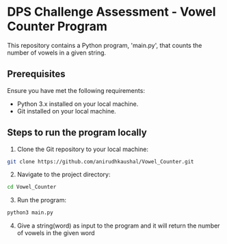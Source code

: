 # DPS Challenge Assessment - Vowel Counter Program

This repository contains a Python program, 'main.py', that counts the number of vowels in a given string.

## Prerequisites

Ensure you have met the following requirements:

- Python 3.x installed on your local machine.
- Git installed on your local machine.

## Steps to run the program locally

1. Clone the Git repository to your local machine:

```bash
git clone https://github.com/anirudhkaushal/Vowel_Counter.git
```

2. Navigate to the project directory:

```bash
cd Vowel_Counter
```

3. Run the program:

```bash
python3 main.py
```

4. Give a string(word) as input to the program and it will return the number of vowels in the given word

